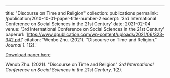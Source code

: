 ---
title: "Discourse on Time and Religion"
collection: publications
permalink: /publication/2010-10-01-paper-title-number-2
excerpt: '3rd International Conference on Social Sciences in the 21st Century'
date: 2021-02-04
venue: '3rd International Conference on Social Sciences in the 21st Century'
paperurl: 'https://www.dpublication.com/wp-content/uploads/2021/06/323-342.pdf'
citation: 'Wenbo Zhu. (2021). &quot;Discourse on Time and Religion.&quot; <i>Journal 1</i>. 1(2).'

[Download paper here](https://www.dpublication.com/wp-content/uploads/2021/06/323-342.pdf)

Wenob Zhu. (2021). "Discourse on Time and Religion" <i>3rd International Conference on Social Sciences in the 21st Century</i>. 1(2).